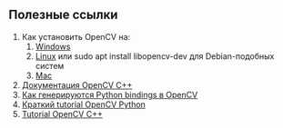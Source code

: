 ## Полезные ссылки

1. Как установить OpenCV на:
   1. [Windows](https://docs.opencv.org/4.2.0/d3/d52/tutorial_windows_install.html)
   1. [Linux](https://docs.opencv.org/4.2.0/d7/d9f/tutorial_linux_install.html) или sudo apt install libopencv-dev для Debian-подобных систем
   1. [Mac](https://docs.opencv.org/4.2.0/d0/db2/tutorial_macos_install.html)
2. [Документация OpenCV C++](https://docs.opencv.org/4.2.0/)
3. [Как генерируются Python bindings в OpenCV](https://docs.opencv.org/master/da/d49/tutorial_py_bindings_basics.html)
4. [Краткий tutorial OpenCV Python](https://docs.opencv.org/master/d6/d00/tutorial_py_root.html)
5. [Tutorial OpenCV C++](https://docs.opencv.org/master/)
